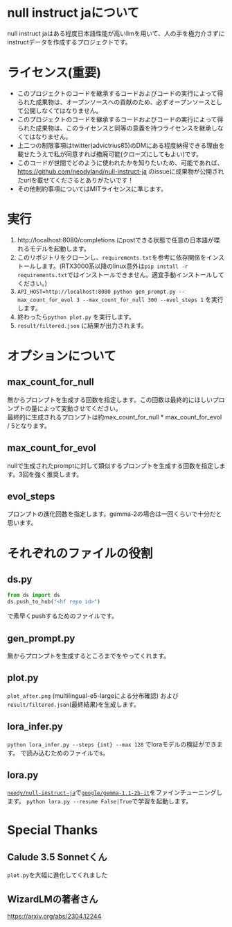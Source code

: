 # null instruct jaについて
null instruct jaはある程度日本語性能が高いllmを用いて、人の手を極力介さずにinstructデータを作成するプロジェクトです。

# ライセンス(重要)
- このプロジェクトのコードを継承するコードおよびコードの実行によって得られた成果物は、オープンソースへの貢献のため、必ずオープンソースとして公開しなくてはなりません。  
- このプロジェクトのコードを継承するコードおよびコードの実行によって得られた成果物は、このライセンスと同等の意義を持つライセンスを継承しなくてはなりません。  
- 上二つの制限事項はtwitter(advictrius85)のDMにある程度納得できる理由を載せたうえで私が同意すれば撤廃可能(クローズにしてもよい)です。  
- このコードが世間でどのように使われたかを知りたいため、可能であれば、https://github.com/neodyland/null-instruct-ja のissueに成果物が公開されたurlを載せてくださるとありがたいです！  
- その他制約事項についてはMITライセンスに準じます。

# 実行
1. http://localhost:8080/completions にpostできる状態で任意の日本語が喋れるモデルを起動します。
2. このリポジトリをクローンし、`requirements.txt`を参考に依存関係をインストールします。(RTX3000系以降のlinux意外は`pip install -r requirements.txt`ではインストールできません。適宜手動インストールしてください。)
3. `API_HOST=http://localhost:8080 python gen_prompt.py --max_count_for_evol 3 --max_count_for_null 300 --evol_steps 1` を実行します。
4. 終わったら`python plot.py` を実行します。
5. `result/filtered.json` に結果が出力されます。

# オプションについて
## max_count_for_null
無からプロンプトを生成する回数を指定します。この回数は最終的にほしいプロンプトの量によって変動させてください。  
最終的に生成されるプロンプトは約max_count_for_null * max_count_for_evol / 5となります。
## max_count_for_evol
nullで生成されたpromptに対して類似するプロンプトを生成する回数を指定します。3回を強く推奨します。
## evol_steps
プロンプトの進化回数を指定します。gemma-2の場合は一回くらいで十分だと思います。

# それぞれのファイルの役割
## ds.py
```python
from ds import ds
ds.push_to_hub("<hf repo id>")
```
で素早くpushするためのファイルです。
## gen_prompt.py
無からプロンプトを生成するところまでをやってくれます。
## plot.py
`plot_after.png` (multilingual-e5-largeによる分布確認) および`result/filtered.json`(最終結果)を生成します。
## lora_infer.py
`python lora_infer.py --steps {int} --max 128` でloraモデルの検証ができます。
で読み込むためのファイルでs。
## lora.py
[`neody/null-instruct-ja`](https://huggingface.co/datasets/neody/null-instruct-ja)で[`google/gemma-1.1-2b-it`](https://huggingface.co/google/gemma-1.1-2b-itt)をファインチューニングします。
`python lora.py --resume False|True`で学習を起動します。

# Special Thanks
##  Calude 3.5 Sonnetくん
`plot.py`を大幅に進化してくれました
## WizardLMの著者さん
https://arxiv.org/abs/2304.12244